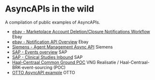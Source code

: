 # AsyncAPIs in the wild
A compilation of public examples of AsyncAPIs.

* [ebay - Marketplace Account Deletion/Closure Notifications Workflow](https://developer.ebay.com/marketplace-account-deletion) Ebay
* [ebay - Notification API Overview](https://developer.ebay.com/api-docs/commerce/notification/overview.html) Ebay
* [Siemens - Agent Management Async API](https://developer.siemens.com/insights-hub/docs/apis/connectivity-agentmanagement-async/api-agentmanagement-async-api.html) Siemens
* [SAP - Events overview](https://api.sap.com/content-type/Events/events/events) SAP
* [SAP - Clinical Studies Inbound](https://api.sap.com/event/EVENT_INBOUND_batches_clinicaltrialsstudies/resource) SAP
* [Haal-Centraal Common Ground POC](https://github.com/VNG-Realisatie/Haal-Centraal-BRK-event-sourcing/blob/master/specificatie/asyncapi.yaml) VNG Realisatie / Haal-Centraal-BRK-event-sourcing (POC)
* [OTTO AsyncAPI example](https://github.com/otto-de/api-guidelines/tree/main/dev-context/async/04-asyncapi-example) OTTO


  
